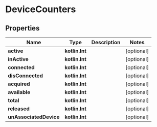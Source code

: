 
# DeviceCounters

## Properties
Name | Type | Description | Notes
------------ | ------------- | ------------- | -------------
**active** | **kotlin.Int** |  |  [optional]
**inActive** | **kotlin.Int** |  |  [optional]
**connected** | **kotlin.Int** |  |  [optional]
**disConnected** | **kotlin.Int** |  |  [optional]
**acquired** | **kotlin.Int** |  |  [optional]
**available** | **kotlin.Int** |  |  [optional]
**total** | **kotlin.Int** |  |  [optional]
**released** | **kotlin.Int** |  |  [optional]
**unAssociatedDevice** | **kotlin.Int** |  |  [optional]



